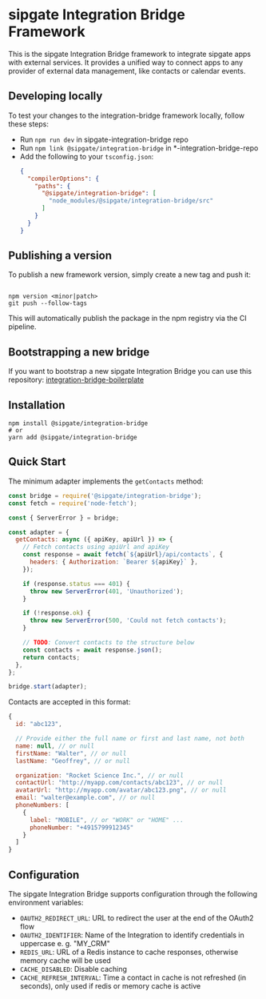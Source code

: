 # sipgate Integration Bridge Framework

This is the sipgate Integration Bridge framework to integrate sipgate apps with external services. It provides a unified
way to connect apps to any provider of external data management, like contacts or calendar events.

## Developing locally

To test your changes to the integration-bridge framework locally, follow these steps:

- Run `npm run dev` in sipgate-integration-bridge repo
- Run `npm link @sipgate/integration-bridge` in \*-integration-bridge-repo
- Add the following to your `tsconfig.json`:
  ```json
  {
    "compilerOptions": {
      "paths": {
        "@sipgate/integration-bridge": [
          "node_modules/@sipgate/integration-bridge/src"
        ]
      }
    }
  }
  ```

## Publishing a version

To publish a new framework version, simply create a new tag and push it:

```

npm version <minor|patch>
git push --follow-tags

```

This will automatically publish the package in the npm registry via the CI pipeline.

## Bootstrapping a new bridge

If you want to bootstrap a new sipgate Integration Bridge you can use this repository: [integration-bridge-boilerplate](https://github.com/sipgate/integration-bridge-boilerplate)

## Installation

```shell
npm install @sipgate/integration-bridge
# or
yarn add @sipgate/integration-bridge
```

## Quick Start

The minimum adapter implements the `getContacts` method:

```js
const bridge = require('@sipgate/integration-bridge');
const fetch = require('node-fetch');

const { ServerError } = bridge;

const adapter = {
  getContacts: async ({ apiKey, apiUrl }) => {
    // Fetch contacts using apiUrl and apiKey
    const response = await fetch(`${apiUrl}/api/contacts`, {
      headers: { Authorization: `Bearer ${apiKey}` },
    });

    if (response.status === 401) {
      throw new ServerError(401, 'Unauthorized');
    }

    if (!response.ok) {
      throw new ServerError(500, 'Could not fetch contacts');
    }

    // TODO: Convert contacts to the structure below
    const contacts = await response.json();
    return contacts;
  },
};

bridge.start(adapter);
```

Contacts are accepted in this format:

```js
{
  id: "abc123",

  // Provide either the full name or first and last name, not both
  name: null, // or null
  firstName: "Walter", // or null
  lastName: "Geoffrey", // or null

  organization: "Rocket Science Inc.", // or null
  contactUrl: "http://myapp.com/contacts/abc123", // or null
  avatarUrl: "http://myapp.com/avatar/abc123.png", // or null
  email: "walter@example.com", // or null
  phoneNumbers: [
    {
      label: "MOBILE", // or "WORK" or "HOME" ...
      phoneNumber: "+4915799912345"
    }
  ]
}
```

## Configuration

The sipgate Integration Bridge supports configuration through the following environment variables:

- `OAUTH2_REDIRECT_URL`: URL to redirect the user at the end of the OAuth2 flow
- `OAUTH2_IDENTIFIER`: Name of the Integration to identify credentials in uppercase e. g. "MY_CRM"
- `REDIS_URL`: URL of a Redis instance to cache responses, otherwise memory cache will be used
- `CACHE_DISABLED`: Disable caching
- `CACHE_REFRESH_INTERVAL`: Time a contact in cache is not refreshed (in seconds), only used if redis or memory cache is
  active
